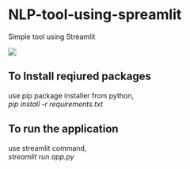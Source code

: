 # NLP-tool-using-spreamlit
Simple tool using Streamlit

<img src="https://www.syntech.co.in/wp-content/uploads/2018/03/natural-language-processing.jpg">

## To Install reqiured packages
use pip package installer from python,<br>
<i>pip install -r requirements.txt</i>
  
## To run the application
use streamlit command,<br>
<i>streamlit run app.py</i>
